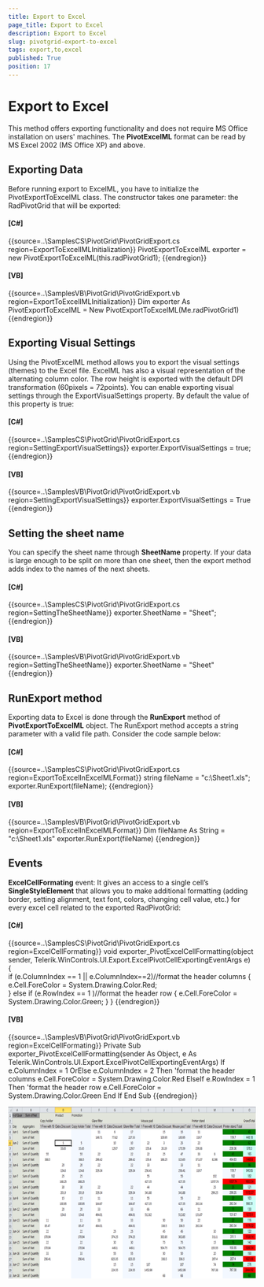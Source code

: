 ```yaml
---
title: Export to Excel
page_title: Export to Excel
description: Export to Excel
slug: pivotgrid-export-to-excel
tags: export,to,excel
published: True
position: 17
---
```


# Export to Excel



This method offers exporting functionality and does not require MS Office installation on users' machines. The __PivotExcelML__ format can be read by MS Excel 2002 (MS Office XP) and above.

## Exporting Data

Before running export to ExcelML, you have to initialize the PivotExportToExcelML class. The constructor takes one parameter: the RadPivotGrid that will be exported:
        

#### __[C#]__

{{source=..\SamplesCS\PivotGrid\PivotGridExport.cs region=ExportToExcelIMLInitialization}}
	            PivotExportToExcelML exporter = new PivotExportToExcelML(this.radPivotGrid1);
	{{endregion}}



#### __[VB]__

{{source=..\SamplesVB\PivotGrid\PivotGridExport.vb region=ExportToExcelIMLInitialization}}
	        Dim exporter As PivotExportToExcelML = New PivotExportToExcelML(Me.radPivotGrid1)
	{{endregion}}



## Exporting Visual Settings

Using the PivotExcelML method allows you to export the visual settings (themes) to the Excel file. ExcelML has also a visual representation of the alternating column color. The row height is exported with the default DPI transformation (60pixels = 72points).
          You can enable exporting visual settings through the ExportVisualSettings property. By default the value of this property is true:
        

#### __[C#]__

{{source=..\SamplesCS\PivotGrid\PivotGridExport.cs region=SettingExportVisualSettings}}
	            exporter.ExportVisualSettings = true;
	{{endregion}}



#### __[VB]__

{{source=..\SamplesVB\PivotGrid\PivotGridExport.vb region=SettingExportVisualSettings}}
	        exporter.ExportVisualSettings = True
	{{endregion}}



## Setting the sheet name

You can specify the sheet name through __SheetName__ property. If your data is large enough to be split on more than one sheet, then the export method adds index to the names of the next sheets.
        

#### __[C#]__

{{source=..\SamplesCS\PivotGrid\PivotGridExport.cs region=SettingTheSheetName}}
	            exporter.SheetName = "Sheet";
	{{endregion}}



#### __[VB]__

{{source=..\SamplesVB\PivotGrid\PivotGridExport.vb region=SettingTheSheetName}}
	        exporter.SheetName = "Sheet"
	{{endregion}}



## RunExport method

Exporting data to Excel is done through the __RunExport__ method of  __PivotExportToExcelML__ object. The RunExport method accepts a string parameter with a valid file path. Consider the code sample below:
        

#### __[C#]__

{{source=..\SamplesCS\PivotGrid\PivotGridExport.cs region=ExportToExcelInExcelMLFormat}}
	            string fileName = "c:\\Sheet1.xls";
	            exporter.RunExport(fileName);
	{{endregion}}



#### __[VB]__

{{source=..\SamplesVB\PivotGrid\PivotGridExport.vb region=ExportToExcelInExcelMLFormat}}
	        Dim fileName As String = "c:\Sheet1.xls"
	        exporter.RunExport(fileName)
	{{endregion}}



## Events

__ExcelCellFormating__ event:
          It gives an access to a single cell’s __SingleStyleElement__ that allows you to make additional formatting (adding border, setting alignment, text font, colors, changing cell value, etc.) for every excel cell related to the exported RadPivotGrid:
        

#### __[C#]__

{{source=..\SamplesCS\PivotGrid\PivotGridExport.cs region=ExcelCellFormating}}
	        void exporter_PivotExcelCellFormatting(object sender, Telerik.WinControls.UI.Export.ExcelPivotCellExportingEventArgs e)  
	        {   
	            if (e.ColumnIndex == 1 || e.ColumnIndex==2)//format the header columns
	            {
	                e.Cell.ForeColor = System.Drawing.Color.Red;                
	            }
	            else if (e.RowIndex == 1 )//format the header row
	            {
	                e.Cell.ForeColor = System.Drawing.Color.Green;
	            }
	        }
	{{endregion}}



#### __[VB]__

{{source=..\SamplesVB\PivotGrid\PivotGridExport.vb region=ExcelCellFormating}}
	    Private Sub exporter_PivotExcelCellFormatting(sender As Object, e As Telerik.WinControls.UI.Export.ExcelPivotCellExportingEventArgs)
	        If e.ColumnIndex = 1 OrElse e.ColumnIndex = 2 Then
	            'format the header columns
	            e.Cell.ForeColor = System.Drawing.Color.Red
	        ElseIf e.RowIndex = 1 Then
	            'format the header row
	            e.Cell.ForeColor = System.Drawing.Color.Green
	        End If
	    End Sub
	{{endregion}}

![pivotgrid-export-to-excel 001](images/pivotgrid-export-to-excel001.png)
